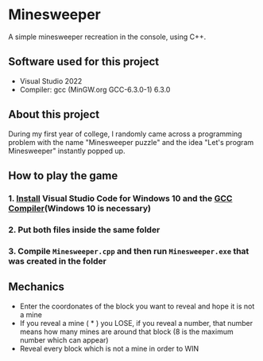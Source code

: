 # Minesweeper
A simple minesweeper recreation in the console, using C++.

## Software used for this project
- Visual Studio 2022
- Compiler: gcc (MinGW.org GCC-6.3.0-1) 6.3.0

## About this project
During my first year of college, I randomly came across a programming problem with the name "Minesweeper puzzle" and the idea "Let's program Minesweeper" instantly popped up.

## How to play the game
### 1. [Install](https://code.visualstudio.com/download) Visual Studio Code for Windows 10 and the [GCC Compiler](https://sourceforge.net/projects/mingw-w64/)(Windows 10 is necessary)
### 2. Put both files inside the same folder
### 3. Compile `Minesweeper.cpp` and then run `Minesweeper.exe` that was created in the folder


## Mechanics
- Enter the coordonates of the block you want to reveal and hope it is not a mine 
- If you reveal a mine ( * ) you LOSE, if you reveal a number, that number means how many mines are around that block (8 is the maximum number which can appear)
- Reveal every block which is not a mine in order to WIN
